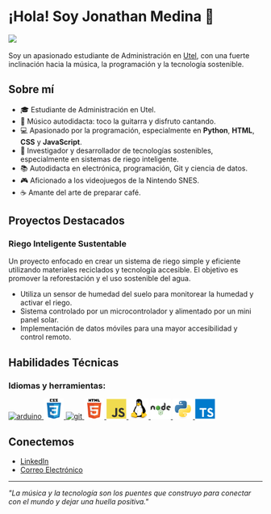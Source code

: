 # ¡Hola! Soy Jonathan Medina 👋

<img src="https://media.licdn.com/dms/image/v2/D4E03AQEYrldFL2rv_g/profile-displayphoto-shrink_400_400/profile-displayphoto-shrink_400_400/0/1725032600172?e=1738195200&v=beta&t=tquDWgJXcidwZkkSmhsDCVzRgAOiM7GQ2KfQlg9_21U" width="200">

Soy un apasionado estudiante de Administración en [Utel](https://www.utel.edu.mx/), con una fuerte inclinación hacia la música, la programación y la tecnología sostenible.

## Sobre mí

- 🎓 Estudiante de Administración en Utel.
- 🎸 Músico autodidacta: toco la guitarra y disfruto cantando.
- 💻 Apasionado por la programación, especialmente en **Python**, **HTML**, **CSS** y **JavaScript**.
- 🌿 Investigador y desarrollador de tecnologías sostenibles, especialmente en sistemas de riego inteligente.
- 📚 Autodidacta en electrónica, programación, Git y ciencia de datos.
- 🎮 Aficionado a los videojuegos de la Nintendo SNES.
- ☕ Amante del arte de preparar café.

## Proyectos Destacados

### Riego Inteligente Sustentable
Un proyecto enfocado en crear un sistema de riego simple y eficiente utilizando materiales reciclados y tecnología accesible. El objetivo es promover la reforestación y el uso sostenible del agua.

- Utiliza un sensor de humedad del suelo para monitorear la humedad y activar el riego.
- Sistema controlado por un microcontrolador y alimentado por un mini panel solar.
- Implementación de datos móviles para una mayor accesibilidad y control remoto.

## Habilidades Técnicas

### Idiomas y herramientas:
<p align="left"> 
    <a href="https://www.arduino.cc/" target="_blank" rel="noreferrer"> 
        <img src="https://cdn.worldvectorlogo.com/logos/arduino-1.svg" alt="arduino" width="40" height="40"/> 
    </a> 
    <a href="https://www.w3schools.com/css/" target="_blank" rel="noreferrer"> 
        <img src="https://raw.githubusercontent.com/devicons/devicon/master/icons/css3/css3-original-wordmark.svg" alt="css3" width="40" height="40"/> 
    </a> 
    <a href="https://git-scm.com/" target="_blank" rel="noreferrer"> 
        <img src="https://www.vectorlogo.zone/logos/git-scm/git-scm-icon.svg" alt="git" width="40" height="40"/> 
    </a> 
    <a href="https://www.w3.org/html/" target="_blank" rel="noreferrer"> 
        <img src="https://raw.githubusercontent.com/devicons/devicon/master/icons/html5/html5-original-wordmark.svg" alt="html5" width="40" height="40"/> 
    </a> 
    <a href="https://developer.mozilla.org/en-US/docs/Web/JavaScript" target="_blank" rel="noreferrer"> 
        <img src="https://raw.githubusercontent.com/devicons/devicon/master/icons/javascript/javascript-original.svg" alt="javascript" width="40" height="40"/> 
    </a> 
    <a href="https://www.linux.org/" target="_blank" rel="noreferrer"> 
        <img src="https://raw.githubusercontent.com/devicons/devicon/master/icons/linux/linux-original.svg" alt="linux" width="40" height="40"/> 
    </a> 
    <a href="https://nodejs.org" target="_blank" rel="noreferrer"> 
        <img src="https://raw.githubusercontent.com/devicons/devicon/master/icons/nodejs/nodejs-original-wordmark.svg" alt="nodejs" width="40" height="40"/> 
    </a> 
    <a href="https://www.python.org" target="_blank" rel="noreferrer"> 
        <img src="https://raw.githubusercontent.com/devicons/devicon/master/icons/python/python-original.svg" alt="python" width="40" height="40"/> 
    </a> 
    <a href="https://www.typescriptlang.org/" target="_blank" rel="noreferrer"> 
        <img src="https://raw.githubusercontent.com/devicons/devicon/master/icons/typescript/typescript-original.svg" alt="typescript" width="40" height="40"/> 
    </a> 
</p>

## Conectemos

- [LinkedIn](https://www.linkedin.com/in/jonathan-guadalupe-medina-gallegos-a6bb80305?utm_source=share&utm_campaign=share_via&utm_content=profile&utm_medium=ios_app)
- [Correo Electrónico](mailto:jonathan603015@gmail.com)

---

*"La música y la tecnología son los puentes que construyo para conectar con el mundo y dejar una huella positiva."*
